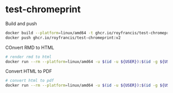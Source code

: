 # test-chromeprint

Build and push

```bash
docker build --platform=linux/amd64 -t ghcr.io/royfrancis/test-chromeprint:v2 .
docker push ghcr.io/royfrancis/test-chromeprint:v2
```

COnvert RMD to HTML

```bash
# render rmd to html
docker run --rm --platform=linux/amd64 -u $(id -u ${USER}):$(id -g ${USER}) -v ${PWD}:/rmd ghcr.io/royfrancis/test-chromeprint:v2 Rscript -e "rmarkdown::render('index.Rmd')"
```

Convert HTML to PDF

```bash
# convert html to pdf
docker run --rm --platform=linux/amd64 -u $(id -u ${USER}):$(id -g ${USER}) -v ${PWD}:/rmd ghcr.io/royfrancis/test-chromeprint:v2 Rscript -e "pagedown::chrome_print('index.html',extra_args=c('--no-sandbox','--disable-dev-shm-usage','--disable-gpu'));"
```
